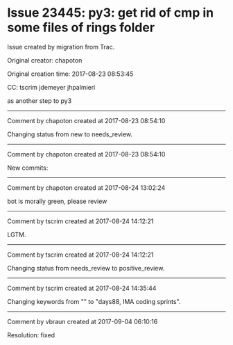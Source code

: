 # Issue 23445: py3: get rid of cmp in some files of rings folder

Issue created by migration from Trac.

Original creator: chapoton

Original creation time: 2017-08-23 08:53:45

CC:  tscrim jdemeyer jhpalmieri

as another step to py3


---

Comment by chapoton created at 2017-08-23 08:54:10

Changing status from new to needs_review.


---

Comment by chapoton created at 2017-08-23 08:54:10

New commits:


---

Comment by chapoton created at 2017-08-24 13:02:24

bot is morally green, please review


---

Comment by tscrim created at 2017-08-24 14:12:21

LGTM.


---

Comment by tscrim created at 2017-08-24 14:12:21

Changing status from needs_review to positive_review.


---

Comment by tscrim created at 2017-08-24 14:35:44

Changing keywords from "" to "days88, IMA coding sprints".


---

Comment by vbraun created at 2017-09-04 06:10:16

Resolution: fixed
